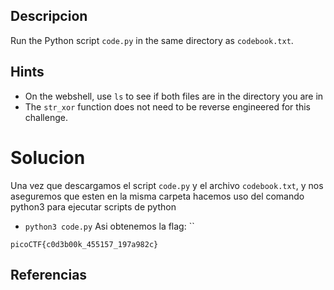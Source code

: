 ## Descripcion
Run the Python script `code.py` in the same directory as `codebook.txt`.

## Hints
- On the webshell, use `ls` to see if both files are in the directory you are in
- The `str_xor` function does not need to be reverse engineered for this challenge.

# Solucion

Una vez que descargamos el script `code.py` y el archivo `codebook.txt`, y nos aseguremos que esten en la misma carpeta hacemos uso del comando python3 para ejecutar scripts de python
 - `python3 code.py`
 Asi obtenemos la flag:
 ``
 ```
picoCTF{c0d3b00k_455157_197a982c}
 ```
## Referencias

